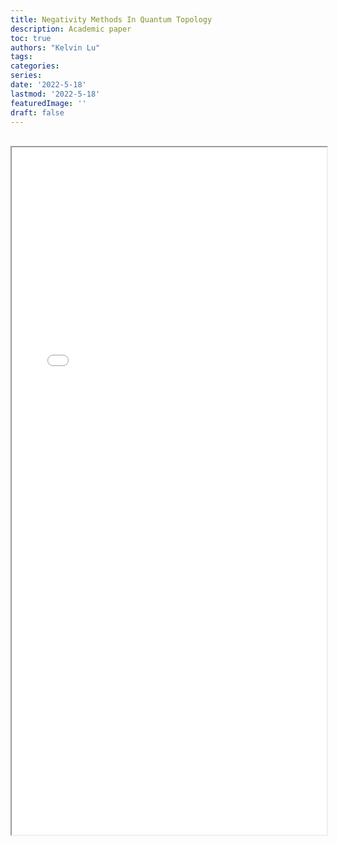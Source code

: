 ```yaml
---
title: Negativity Methods In Quantum Topology
description: Academic paper
toc: true
authors: "Kelvin Lu"
tags: 
categories: 
series: 
date: '2022-5-18'
lastmod: '2022-5-18'
featuredImage: ''
draft: false
---
```


<br>
<iframe src="/files/NegativityMethods.pdf" style="height:1100px;width:100%;" title="Negativity Methods In Quantum Topology">
</iframe>
<br>